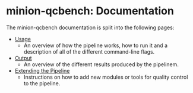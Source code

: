 # minion-qcbench: Documentation

The minion-qcbench documentation is split into the following pages:

- [Usage](usage.md)
  - An overview of how the pipeline works, how to run it and a description of all of the different command-line flags.
- [Output](output.md)
  - An overview of the different results produced by the pipelinem.
- [Extending the Pipeline](pipelineextension.md)
  - Instructions on how to add new modules or tools for quality control to the pipeline.